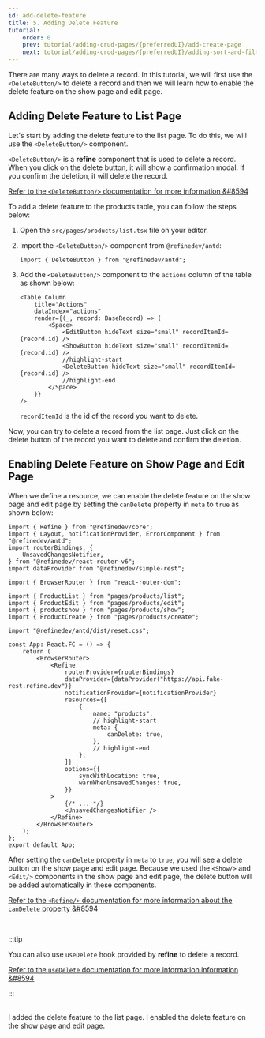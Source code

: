 ```yaml
---
id: add-delete-feature
title: 5. Adding Delete Feature
tutorial:
    order: 0
    prev: tutorial/adding-crud-pages/{preferredUI}/add-create-page
    next: tutorial/adding-crud-pages/{preferredUI}/adding-sort-and-filters
---
```


There are many ways to delete a record. In this tutorial, we will first use the `<DeleteButton/>` to delete a record and then we will learn how to enable the delete feature on the show page and edit page.

## Adding Delete Feature to List Page

Let's start by adding the delete feature to the list page. To do this, we will use the `<DeleteButton/>` component.

`<DeleteButton/>` is a **refine** component that is used to delete a record. When you click on the delete button, it will show a confirmation modal. If you confirm the deletion, it will delete the record.

[Refer to the `<DeleteButton/>` documentation for more information &#8594](/docs/api-reference/antd/components/buttons/delete-button/)

To add a delete feature to the products table, you can follow the steps below:

1. Open the `src/pages/products/list.tsx` file on your editor.

2. Import the `<DeleteButton/>` component from `@refinedev/antd`:

    ```tsx
    import { DeleteButton } from "@refinedev/antd";
    ```

3. Add the `<DeleteButton/>` component to the `actions` column of the table as shown below:

    ```tsx
    <Table.Column
        title="Actions"
        dataIndex="actions"
        render={(_, record: BaseRecord) => (
            <Space>
                <EditButton hideText size="small" recordItemId={record.id} />
                <ShowButton hideText size="small" recordItemId={record.id} />
                //highlight-start
                <DeleteButton hideText size="small" recordItemId={record.id} />
                //highlight-end
            </Space>
        )}
    />
    ```

    `recordItemId` is the id of the record you want to delete.

Now, you can try to delete a record from the list page. Just click on the delete button of the record you want to delete and confirm the deletion.

## Enabling Delete Feature on Show Page and Edit Page

When we define a resource, we can enable the delete feature on the show page and edit page by setting the `canDelete` property in `meta` to `true` as shown below:

```tsx src="src/App.tsx"
import { Refine } from "@refinedev/core";
import { Layout, notificationProvider, ErrorComponent } from "@refinedev/antd";
import routerBindings, {
    UnsavedChangesNotifier,
} from "@refinedev/react-router-v6";
import dataProvider from "@refinedev/simple-rest";

import { BrowserRouter } from "react-router-dom";

import { ProductList } from "pages/products/list";
import { ProductEdit } from "pages/products/edit";
import { productshow } from "pages/products/show";
import { ProductCreate } from "pages/products/create";

import "@refinedev/antd/dist/reset.css";

const App: React.FC = () => {
    return (
        <BrowserRouter>
            <Refine
                routerProvider={routerBindings}
                dataProvider={dataProvider("https://api.fake-rest.refine.dev")}
                notificationProvider={notificationProvider}
                resources={[
                    {
                        name: "products",
                        // highlight-start
                        meta: {
                            canDelete: true,
                        },
                        // highlight-end
                    },
                ]}
                options={{
                    syncWithLocation: true,
                    warnWhenUnsavedChanges: true,
                }}
            >
                {/* ... */}
                <UnsavedChangesNotifier />
            </Refine>
        </BrowserRouter>
    );
};
export default App;
```

After setting the `canDelete` property in `meta` to `true`, you will see a delete button on the show page and edit page. Because we used the `<Show/>` and `<Edit/>` components in the show page and edit page, the delete button will be added automatically in these components.

[Refer to the `<Refine/>` documentation for more information about the `canDelete` property &#8594](/docs/api-reference/core/components/refine-config.md#candelete)

<br/>

:::tip

You can also use `useDelete` hook provided by **refine** to delete a record.

[Refer to the `useDelete` documentation for more information information &#8594](/docs/api-reference/core/hooks/data/useDelete/)

:::

<br/>

<Checklist>

<ChecklistItem id="add-delete-feature-antd">
I added the delete feature to the list page.
</ChecklistItem>
<ChecklistItem id="add-delete-feature-antd-2">
I enabled the delete feature on the show page and edit page.
</ChecklistItem>

</Checklist>
